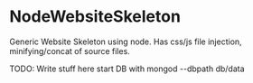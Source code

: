 # NodeWebsiteSkeleton
Generic Website Skeleton using node. Has css/js file injection, minifying/concat of source files.

TODO: Write stuff here
start DB with mongod --dbpath db/data